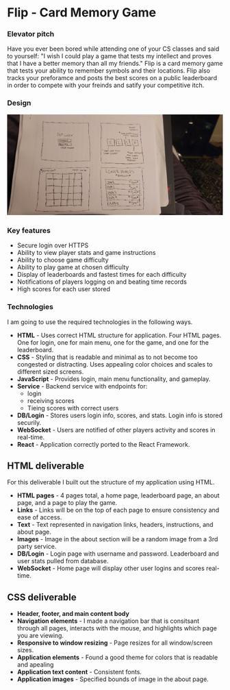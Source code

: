 # Flip - Card Memory Game

### Elevator pitch

Have you ever been bored while attending one of your CS classes and said to yourself: "I wish I could play a game that tests my intellect and proves that I have a better memory than all my friends." Flip is a card memory game that tests your ability to remember symbols and their locations. Flip also tracks your preforamce and posts the best scores on a public leaderboard in order to compete with your freinds and satify your competitive itch.

### Design

![Mock](flipDesignDiagram.jpg)

### Key features

- Secure login over HTTPS
- Ability to view player stats and game instructions
- Ability to choose game difficulty
- Ability to play game at chosen difficulty
- Display of leaderboards and fastest times for each difficulty
- Notifications of players logging on and beating time records
- High scores for each user stored

### Technologies

I am going to use the required technologies in the following ways.

- **HTML** - Uses correct HTML structure for application. Four HTML pages. One for login, one for main menu, one for the game, and one for the leaderboard.
- **CSS** - Styling that is readable and minimal as to not become too congested or distracting. Uses appealing color choices and scales to different sized screens.
- **JavaScript** - Provides login, main menu functionality, and gameplay.
- **Service** - Backend service with endpoints for:
  - login
  - receiving scores
  - Tieing scores with correct users
- **DB/Login** - Stores users login info, scores, and stats. Login info is stored securily. 
- **WebSocket** - Users are notified of other players activity and scores in real-time.
- **React** - Application correctly ported to the React Framework.

## HTML deliverable

For this deliverable I built out the structure of my application using HTML.

- **HTML pages** - 4 pages total, a home page, leaderboard page, an about page, and a page to play the game.
- **Links** - Links will be on the top of each page to ensure consistency and ease of access.
- **Text** - Text represented in navigation links, headers, instructions, and about page.
- **Images** - Image in the about section will be a random image from a 3rd party service.
- **DB/Login** - Login page with username and password. Leaderboard and user stats pulled from database.
- **WebSocket** - Home page will display other user logins and scores real-time.

## CSS deliverable

- **Header, footer, and main content body**
- **Navigation elements** - I made a navigation bar that is consitsant through all pages, interacts with the mouse, and highlights which page you are viewing.
- **Responsive to window resizing** - Page resizes for all window/screen sizes.
- **Application elements** - Found a good theme for colors that is readable and apealing
- **Application text content** - Consistent fonts.
- **Application images** - Specified bounds of image in the about page.
